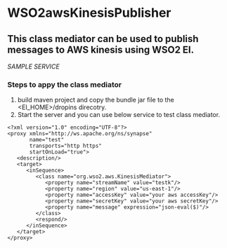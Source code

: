 # WSO2awsKinesisPublisher

## This class mediator can be used to publish messages to AWS kinesis using WSO2 EI.

*SAMPLE SERVICE*

### Steps to appy the class mediator

1. build maven project and copy the bundle jar file to the <EI_HOME>/dropins direcotry.
2. Start the server and you can use below service to test class mediator.

```
<?xml version="1.0" encoding="UTF-8"?>
<proxy xmlns="http://ws.apache.org/ns/synapse"
       name="test"
       transports="http https"
       startOnLoad="true">
   <description/>
   <target>
      <inSequence>
         <class name="org.wso2.aws.KinesisMediator">
            <property name="streamName" value="testk"/>
            <property name="region" value="us-east-1"/>
            <property name="accessKey" value="your aws accessKey"/>
            <property name="secretKey" value="your aws secretKey"/>
            <property name="message" expression="json-eval($)"/>
         </class>
         <respond/>
      </inSequence>
   </target>
</proxy>
```
